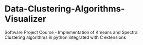 # Data-Clustering-Algorithms-Visualizer
Software Project Course - Implementation of  Kmeans and Spectral Clustering algorithms in python integrated with C extensions  
